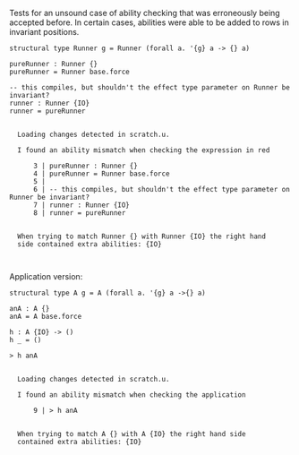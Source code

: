 Tests for an unsound case of ability checking that was erroneously being
accepted before. In certain cases, abilities were able to be added to rows in
invariant positions.

``` unison
structural type Runner g = Runner (forall a. '{g} a -> {} a)

pureRunner : Runner {}
pureRunner = Runner base.force

-- this compiles, but shouldn't the effect type parameter on Runner be invariant?
runner : Runner {IO}
runner = pureRunner
```

``` ucm

  Loading changes detected in scratch.u.

  I found an ability mismatch when checking the expression in red
  
      3 | pureRunner : Runner {}
      4 | pureRunner = Runner base.force
      5 | 
      6 | -- this compiles, but shouldn't the effect type parameter on Runner be invariant?
      7 | runner : Runner {IO}
      8 | runner = pureRunner
  
  
  When trying to match Runner {} with Runner {IO} the right hand
  side contained extra abilities: {IO}
  
  

```
Application version:

``` unison
structural type A g = A (forall a. '{g} a ->{} a)

anA : A {}
anA = A base.force

h : A {IO} -> ()
h _ = ()

> h anA
```

``` ucm

  Loading changes detected in scratch.u.

  I found an ability mismatch when checking the application
  
      9 | > h anA
  
  
  When trying to match A {} with A {IO} the right hand side
  contained extra abilities: {IO}
  
  

```
